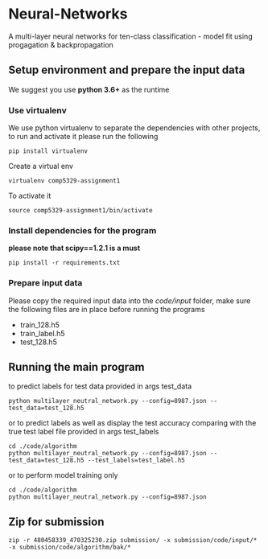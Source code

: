 # Neural-Networks
A multi-layer neural networks for ten-class classification - model fit using progagation & backpropagation

## Setup environment and prepare the input data
We suggest you use **python 3.6+** as the runtime

### Use virtualenv
We use python virtualenv to separate the dependencies with other projects, to run and activate it please run the following
```
pip install virtualenv
```
Create a virtual env
```
virtualenv comp5329-assignment1
```
To activate it
```
source comp5329-assignment1/bin/activate
```

### Install dependencies for the program
**please note that scipy==1.2.1 is a must**
```
pip install -r requirements.txt
```

### Prepare input data
Please copy the required input data into the *code/input* folder, make sure the following files are in place before running the programs
* train_128.h5
* train_label.h5
* test_128.h5

## Running the main program
to predict labels for test data provided in args test_data
```
python multilayer_neutral_network.py --config=8987.json --test_data=test_128.h5
```

or to predict labels as well as display the test accuracy comparing with the true test label file provided in args test_labels
```
cd ./code/algorithm
python multilayer_neutral_network.py --config=8987.json --test_data=test_128.h5 --test_labels=test_label.h5
```

or to perform model training only
```
cd ./code/algorithm
python multilayer_neutral_network.py --config=8987.json
```


## Zip for submission
```
zip -r 480458339_470325230.zip submission/ -x submission/code/input/* -x submission/code/algorithm/bak/*
```